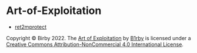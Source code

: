 # Art-of-Exploitation

- [ret2mprotect](https://github.com/B1rby/Art-of-Exploitation/blob/main/rop/ret2mprotect/ret2mprotect.md)

Copyright © Birby 2022. The [Art of Exploitation](https://github.com/B1rby/Art-of-Exploitation) by [B1rby](https://github.com/B1rby) is licensed under a [Creative Commons Attribution-NonCommercial 4.0 International License](https://creativecommons.org/licenses/by-nc/4.0/).
